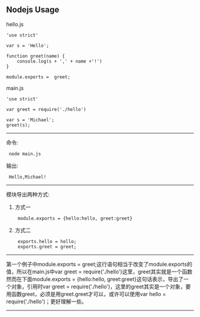## Nodejs Usage
hello.js  

    'use strict'

	var s = 'Hello';
	
	function greet(name) {
	    console.log(s + ',' + name +'!')
	}
	
	module.exports =  greet;

main.js

    'use strict'

	var greet = require('./hello')
	
	var s = 'Michael';
	greet(s);

***
命令:

     node main.js

输出:
     
     Hello,Michael!
***
模块导出两种方式:

1. 方式一   

        module.exports = {hello:hello, greet:greet}  

2. 方式二   

        exports.hello = hello;   
        exports.greet = greet;

***
第一个例子中module.exports =  greet;这行语句相当于改变了module.exports的值，所以在main.js中var greet = require('./hello')这里，greet其实就是一个函数   
然而在下面module.exports = {hello:hello, greet:greet}这句话表示，导出了一个对象，引用时var greet = require('./hello')，这里的greet其实是一个对象，要用函数greet，必须是用greet.greet才可以，或许可以使用var hello = require('./hello')；更好理解一些。

***